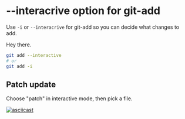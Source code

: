 # --interacrive option for git-add

Use `-i` or `--interacrive` for git-add so you can decide what changes to add.

Hey there.

```bash
git add --interactive
# or
git add -i
```

## Patch update
Choose "patch" in interactive mode, then pick a file.

[![asciicast](https://asciinema.org/a/424777.svg)](https://asciinema.org/a/424777)
